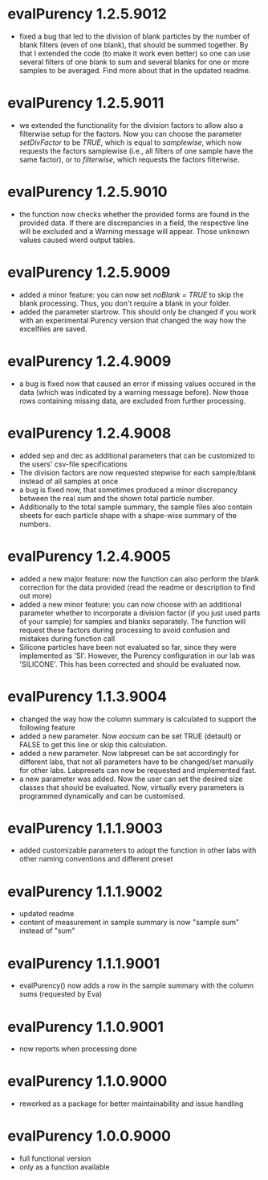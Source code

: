 # evalPurency 1.2.5.9012

  - fixed a bug that led to the division of blank particles by the number of blank filters (even of one blank), that should be summed together. By that I extended the code (to make it work even better) so one can use several filters of one blank to sum and several blanks for one or more samples to be averaged. Find more about that in the updated readme.
  
# evalPurency 1.2.5.9011

  - we extended the functionality for the division factors to allow also a filterwise setup for the factors. Now you can choose the parameter *setDivFactor* to be *TRUE*, which is equal to *samplewise*, which now requests the factors samplewise (i.e., all filters of one sample have the same factor), or to *filterwise*, which requests the factors filterwise.

# evalPurency 1.2.5.9010

  - the function now checks whether the provided forms are found in the provided data. If there are discrepancies in a field, the respective line will be excluded and a Warning message will appear. Those unknown values caused wierd output tables.

# evalPurency 1.2.5.9009

  - added a minor feature: you can now set *noBlank = TRUE* to skip the blank processing. Thus, you don't require a blank in your folder.
  - added the parameter startrow. This should only be changed if you work with an experimental Purency version that changed the way how the excelfiles are saved.

# evalPurency 1.2.4.9009

  - a bug is fixed now that caused an error if missing values occured in the data (which was indicated by a warning message before). Now those rows containing missing data, are excluded from further processing.

# evalPurency 1.2.4.9008

  - added sep and dec as additional parameters that can be customized to the users' csv-file specifications
  - The division factors are now requested stepwise for each sample/blank instead of all samples at once
  - a bug is fixed now, that sometimes produced a minor discrepancy between the real sum and the shown total particle number.
  - Additionally to the total sample summary, the sample files also contain sheets for each particle shape with a shape-wise summary of the numbers.

# evalPurency 1.2.4.9005

  - added a new major feature: now the function can also perform the blank correction for the data provided (read the readme or description to find out more)
  - added a new minor feature: you can now choose with an additional parameter whether to incorporate a division factor (if you just used parts of your sample) for samples and blanks separately. The function will request these factors during processing to avoid confusion and mistakes during function call
  - Silicone particles have been not evaluated so far, since they were implemented as 'SI'. However, the Purency configuration in our lab was 'SILICONE'. This has been corrected and should be evaluated now.

# evalPurency 1.1.3.9004
  
  - changed the way how the column summary is calculated to support the following feature
  - added a new parameter. Now *eocsum* can be set TRUE (detault) or FALSE to get this line or skip this calculation.
  - added a new parameter. Now labpreset can be set accordingly for different labs, that not all parameters have to be changed/set manually for other labs. Labpresets can now be requested and implemented fast.
  - a new parameter was added. Now the user can set the desired size classes that should be evaluated. Now, virtually every parameters is programmed dynamically and can be customised.

# evalPurency 1.1.1.9003

  - added customizable parameters to adopt the function in other labs with other naming conventions and different preset

# evalPurency 1.1.1.9002

  - updated readme
  - content of measurement in sample summary is now "sample sum" instead of "sum"
  
# evalPurency 1.1.1.9001

  - evalPurency() now adds a row in the sample summary with the column sums (requested by Eva)

# evalPurency 1.1.0.9001

  - now reports when processing done

# evalPurency 1.1.0.9000

  - reworked as a package for better maintainability and issue handling

# evalPurency 1.0.0.9000

  - full functional version
  - only as a function available
